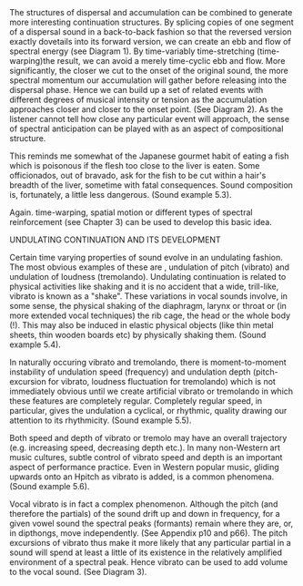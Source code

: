 <page id=49>
The structures of dispersal and accumulation can be combined to generate more interesting continuation structures. By splicing copies of one segment of a dispersal sound in a back-to-back fashion so that the reversed version exactly dovetails into its forward version, we can create an ebb and flow of spectral energy (see Diagram 1). By time-variably time-stretching (time-warping)the result, we can avoid a merely time-cyclic ebb and flow. More significantly, the closer we cut to the onset of the original sound, the more spectral momentum our accumulation will gather before releasing into the dispersal phase. Hence we can build up a set of related events with different degrees of musical intensity or tension as the accumulation approaches closer and closer to the onset point. (See Diagram 2). As the listener cannot tell how close any particular event will approach, the sense of spectral anticipation can be played with as an aspect of compositional structure.

This reminds me somewhat of the Japanese gourmet habit of eating a fish which is poisonous if the flesh too close to the liver is eaten. Some officionados, out of bravado, ask for the fish to be cut within a hair's breadth of the liver, sometime with fatal consequences. Sound composition is, fortunately, a little less dangerous. (Sound example 5.3).

Again. time-warping, spatial motion or different types of spectral reinforcement (see Chapter 3) can be used to develop this basic idea.

UNDULATING CONTINUATION AND ITS DEVELOPMENT

Certain time varying properties of sound evolve in an undulating fashion. The most obvious examples of these are , undulation of pitch (vibrato) and undulation of loudness (tremolando). Undulating continuation is related to physical activities like shaking and it is no accident that a wide, trill-like, vibrato is known as a "shake". These variations in vocal sounds involve, in some sense, the physical shaking of the diaphragm, larynx or throat or (in more extended vocal techniques) the rib cage, the head or the whole body (!). This may also be induced in elastic physical objects (like thin metal sheets, thin wooden boards etc) by physically shaking them. (Sound example 5.4).

In naturally occuring vibrato and tremolando, there is moment-to-moment instability of undulation speed (frequency) and undulation depth (pitch-excursion for vibrato, loudness fluctuation for tremolando) which is not immediately obvious until we create artificial vibrato or tremolando in which these features are completely regular. Completely regular speed, in particular, gives the undulation a cyclical, or rhythmic, quality drawing our attention to its rhythmicity. (Sound example 5.5).

Both speed and depth of vibrato or tremolo may have an overall trajectory (e.g. increasing speed, decreasing depth etc.). In many non-Western art music cultures, subtle control of vibrato speed and depth is an important aspect of performance practice. Even in Western popular music, gliding upwards onto an Hpitch as vibrato is added, is a common phenomena. (Sound example 5.6).

Vocal vibrato is in fact a complex phenomenon. Although the pitch (and therefore the partials) of the sound drift up and down in frequency, for a given vowel sound the spectral peaks (formants) remain where they are, or, in dipthongs, move independently. (See Appendix p10 and p66). The pitch excursions of vibrato thus make it more likely that any particular partial in a sound will spend at least a little of its existence in the relatively amplified environment of a spectral peak. Hence vibrato can be used to add volume to the vocal sound. (See Diagram 3).
</page>
